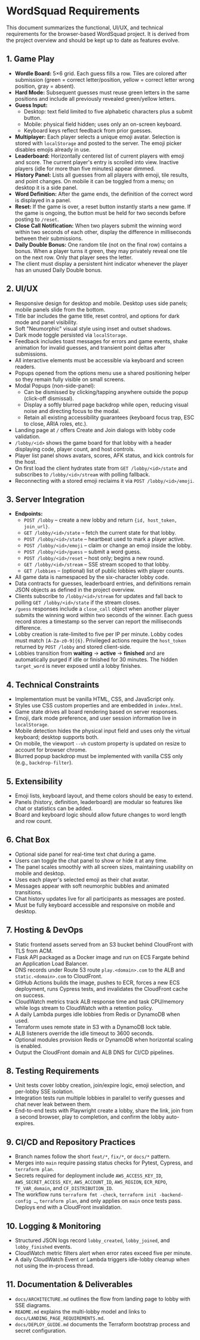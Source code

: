 # WordSquad Requirements

This document summarizes the functional, UI/UX, and technical requirements for the
browser-based WordSquad project. It is derived from the project
overview and should be kept up to date as features evolve.

## 1. Game Play

- **Wordle Board:** 5×6 grid. Each guess fills a row. Tiles are colored after
  submission (green = correct letter/position, yellow = correct letter wrong
  position, gray = absent).
- **Hard Mode:** Subsequent guesses must reuse green letters in the same
  positions and include all previously revealed green/yellow letters.
- **Guess Input:**
  - Desktop: text field limited to five alphabetic characters plus a submit
    button.
  - Mobile: physical field hidden; uses only an on-screen keyboard.
  - Keyboard keys reflect feedback from prior guesses.
- **Multiplayer:** Each player selects a unique emoji avatar. Selection is stored
  with `localStorage` and posted to the server. The emoji picker disables
  emojis already in use.
- **Leaderboard:** Horizontally centered list of current players with emoji and score. The
  current player's entry is scrolled into view. Inactive players (idle for more
  than five minutes) appear dimmed.
- **History Panel:** Lists all guesses from all players with emoji, tile results,
  and point changes. On mobile it can be toggled from a menu; on desktop it is a
  side panel.
- **Word Definition:** After the game ends, the definition of the correct word
  is displayed in a panel.
- **Reset:** If the game is over, a reset button instantly starts a new game. If
  the game is ongoing, the button must be held for two seconds before posting to
  `/reset`.
- **Close Call Notification:** When two players submit the winning word within two seconds of each other, display the difference in milliseconds between their submissions.
- **Daily Double Bonus:** One random tile (not on the final row) contains a bonus. When a player turns it green, they may privately reveal one tile on the next row. Only that player sees the letter.
- The client must display a persistent hint indicator whenever the player has an unused Daily Double bonus.

## 2. UI/UX

- Responsive design for desktop and mobile. Desktop uses side panels; mobile
  panels slide from the bottom.
- Title bar includes the game title, reset control, and options for dark mode
  and panel visibility.
- Soft "Neumorphic" visual style using inset and outset shadows.
- Dark mode toggle persisted via `localStorage`.
- Feedback includes toast messages for errors and game events, shake animation
  for invalid guesses, and transient point deltas after submissions.
- All interactive elements must be accessible via keyboard and screen readers.
- Popups opened from the options menu use a shared positioning helper so they
  remain fully visible on small screens.
- Modal Popups (non-side-panel):
  - Can be dismissed by clicking/tapping anywhere outside the popup (click-off dismissal).
  - Display a softly blurred page backdrop while open, reducing visual noise and directing focus to the modal.
  - Retain all existing accessibility guarantees (keyboard focus trap, ESC to close, ARIA roles, etc.).
- Landing page at `/` offers Create and Join dialogs with lobby code validation.
- `/lobby/<id>` shows the game board for that lobby with a header displaying code, player count, and host controls.
- Player list panel shows avatars, scores, AFK status, and kick controls for the host.
- On first load the client hydrates state from `GET /lobby/<id>/state` and subscribes to `/lobby/<id>/stream` with polling fallback.
- Reconnecting with a stored emoji reclaims it via `POST /lobby/<id>/emoji`.

## 3. Server Integration

- **Endpoints:**
  - `POST /lobby` – create a new lobby and return `{id, host_token, join_url}`.
  - `GET /lobby/<id>/state` – fetch the current state for that lobby.
  - `POST /lobby/<id>/state` – heartbeat used to mark a player active.
  - `POST /lobby/<id>/emoji` – claim or change an emoji inside the lobby.
  - `POST /lobby/<id>/guess` – submit a word guess.
  - `POST /lobby/<id>/reset` – host only; begins a new round.
  - `GET /lobby/<id>/stream` – SSE stream scoped to that lobby.
  - `GET /lobbies` – (optional) list of public lobbies with player counts.
- All game data is namespaced by the six-character lobby code.
- Data contracts for guesses, leaderboard entries, and definitions remain JSON objects as defined in the project overview.
- Clients subscribe to `/lobby/<id>/stream` for updates and fall back to polling `GET /lobby/<id>/state` if the stream closes.
- `/guess` responses include a `close_call` object when another player submits the winning word within two seconds of the winner. Each guess record stores a timestamp so the server can report the milliseconds difference.
- Lobby creation is rate-limited to five per IP per minute. Lobby codes must match `[A-Za-z0-9]{6}`. Privileged actions require the `host_token` returned by `POST /lobby` and stored client-side.
- Lobbies transition from **waiting** → **active** → **finished** and are automatically purged if idle or finished for 30 minutes. The hidden `target_word` is never exposed until a lobby finishes.

## 4. Technical Constraints

- Implementation must be vanilla HTML, CSS, and JavaScript only.
- Styles use CSS custom properties and are embedded in `index.html`.
- Game state drives all board rendering based on server responses.
- Emoji, dark mode preference, and user session information live in
  `localStorage`.
- Mobile detection hides the physical input field and uses only the virtual
  keyboard; desktop supports both.
- On mobile, the viewport `--vh` custom property is updated on resize to account
  for browser chrome.
- Blurred popup backdrop must be implemented with vanilla CSS only (e.g., `backdrop-filter`).

## 5. Extensibility

- Emoji lists, keyboard layout, and theme colors should be easy to extend.
- Panels (history, definition, leaderboard) are modular so features like chat or
  statistics can be added.
- Board and keyboard logic should allow future changes to word length and row
  count.

## 6. Chat Box

- Optional side panel for real-time text chat during a game.
- Users can toggle the chat panel to show or hide it at any time.
- The panel scales smoothly with all screen sizes, maintaining usability on mobile and desktop.
- Uses each player's selected emoji as their chat avatar.
- Messages appear with soft neumorphic bubbles and animated transitions.
- Chat history updates live for all participants as messages are posted.
- Must be fully keyboard accessible and responsive on mobile and desktop.

## 7. Hosting & DevOps

- Static frontend assets served from an S3 bucket behind CloudFront with TLS from ACM.
- Flask API packaged as a Docker image and run on ECS Fargate behind an Application Load Balancer.
- DNS records under Route 53 route `play.<domain>.com` to the ALB and `static.<domain>.com` to CloudFront.
- GitHub Actions builds the image, pushes to ECR, forces a new ECS deployment, runs Cypress tests, and invalidates the CloudFront cache on success.
- CloudWatch metrics track ALB response time and task CPU/memory while logs stream to CloudWatch with a retention policy.
- A daily Lambda purges idle lobbies from Redis or DynamoDB when used.
- Terraform uses remote state in S3 with a DynamoDB lock table.
- ALB listeners override the idle timeout to 3600 seconds.
- Optional modules provision Redis or DynamoDB when horizontal scaling is enabled.
- Output the CloudFront domain and ALB DNS for CI/CD pipelines.

## 8. Testing Requirements

- Unit tests cover lobby creation, join/expire logic, emoji selection, and per-lobby SSE isolation.
- Integration tests run multiple lobbies in parallel to verify guesses and chat never leak between them.
- End-to-end tests with Playwright create a lobby, share the link, join from a second browser, play to completion, and confirm the lobby auto-expires.

## 9. CI/CD and Repository Practices

- Branch names follow the short `feat/*`, `fix/*`, or `docs/*` pattern.
- Merges into `main` require passing status checks for Pytest, Cypress, and `terraform plan`.
- Secrets required for deployment include `AWS_ACCESS_KEY_ID`, `AWS_SECRET_ACCESS_KEY`, `AWS_ACCOUNT_ID`, `AWS_REGION`, `ECR_REPO`, `TF_VAR_domain`, and `CF_DISTRIBUTION_ID`.
- The workflow runs `terraform fmt -check`, `terraform init -backend-config …`, `terraform plan`, and only applies on `main` once tests pass. Deploys end with a CloudFront invalidation.

## 10. Logging & Monitoring

- Structured JSON logs record `lobby_created`, `lobby_joined`, and `lobby_finished` events.
- CloudWatch metric filters alert when error rates exceed five per minute.
- A daily CloudWatch Event or Lambda triggers idle-lobby cleanup when not using the in-process thread.

## 11. Documentation & Deliverables

- `docs/ARCHITECTURE.md` outlines the flow from landing page to lobby with SSE diagrams.
- `README.md` explains the multi-lobby model and links to `docs/LANDING_PAGE_REQUIREMENTS.md`.
- `docs/DEPLOY_GUIDE.md` documents the Terraform bootstrap process and secret configuration.

